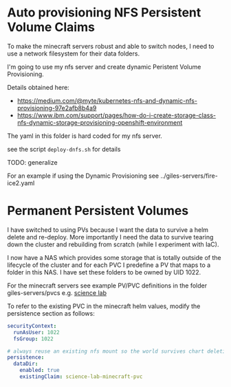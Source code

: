 # Auto provisioning NFS Persistent Volume Claims
To make the minecraft servers robust and able to switch nodes,
I need to use a network filesystem for their data folders.

I'm going to use my nfs server and create dynamic Peristent Volume Provisioning.

Details obtained here:

- https://medium.com/@myte/kubernetes-nfs-and-dynamic-nfs-provisioning-97e2afb8b4a9
- https://www.ibm.com/support/pages/how-do-i-create-storage-class-nfs-dynamic-storage-provisioning-openshift-environment

The yaml in this folder is hard coded for my nfs server.

see the script ``deploy-dnfs.sh`` for details

TODO: generalize

For an example if using the Dynamic Provisioning see ../giles-servers/fire-ice2.yaml

# Permanent Persistent Volumes
I have switched to using PVs because I want the data to survive a helm delete 
and re-deploy. More importantly I need the data to survive tearing down the 
cluster and rebuilding from scratch (while I experiment with IaC).

I now have a NAS which provides some storage that is totally outside of the 
lifecycle of the cluster and for each PVC I predefine a PV that maps to a 
folder in this NAS. I have set these folders to be owned by UID 1022.

For the minecraft servers see example PV/PVC definitions in the folder
giles-servers/pvcs e.g. [science lab](../../../giles-servers/pvcs/science-lab-pv.yaml)

To refer to the existing PVC in the minecraft helm values, modify the 
persistence section as follows:
```yaml
securityContext:
  runAsUser: 1022
  fsGroup: 1022

# always reuse an existing nfs mount so the world survives chart deletion
persistence:
  dataDir:
    enabled: true
    existingClaim: science-lab-minecraft-pvc
```